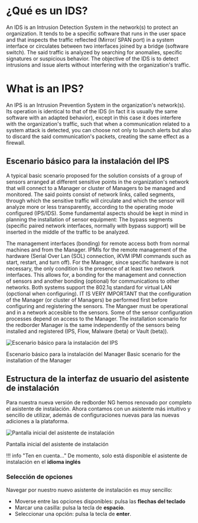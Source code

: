
# ¿Qué es un IDS?

An IDS is an Intrusion Detection System in the network(s) to protect an organization. It tends to be a specific software that runs in the user space and that inspects the traffic reflected (Mirror/ SPAN port) in a system interface or circulates between two interfaces joined by a bridge (software switch). The said traffic is analyzed by searching for anomalies, specific signatures or suspicious behavior. 
The objective of the IDS is to detect intrusions and issue alerts without interfering with the organization's traffic.

# What is an IPS?
An IPS is an Intrusion Prevention System in the organization's network(s). Its operation is identical to that of the IDS (in fact it is usually the same software with an adapted behavior), except in this case it does interfere with the organization's traffic, such that when a communication related to a system attack is detected, you can choose not only to launch alerts but also to discard the said communication's packets, creating the same effect as a firewall.

## Escenario básico para la instalación del IPS

A typical basic scenario proposed for the solution consists of a group of sensors arranged at different sensitive points in the organization's network that will connect to a Manager or cluster of Managers to be managed and monitored.
The said points consist of network links, called segments, through which the sensitive traffic will circulate and which the sensor will analyze more or less transparently, according to the operating mode configured (IPS/IDS).
Some fundamental aspects should be kept in mind in planning the installation of sensor equipment:
The bypass segments (specific paired network interfaces, normally with bypass support) will be inserted in the middle of the traffic to be analyzed.
				
The management interfaces </emphasis> (bonding) for remote access both from normal machines and from the Manager.
IPMIs for the remote management of the hardware (Serial Over Lan (SOL) connection, iKVM IPMI commands such as start, restart, and turn off).
For the Manager, since specific hardware is not necessary, the only condition is the presence of at least two network interfaces. 
This allows for, a bonding for the management and connection of sensors and another bonding (optional) for communications to other networks. Both systems support the 802.1q standard for virtual LAN (opctional when configuring).
IT IS VERY IMPORTANT that the configuration of the Manager (or cluster of Managers) be performed first before configuring and registering the sensors. The Mangaer must be operational and in a network accesible to the sensors. Some of the sensor configuration processes depend on access to the Manager. The installation scenario for the redborder Manager is the same independently of the sensors being installed and registered (IPS, Flow, Malware (beta) or Vault (beta)).

![Escenario básico para la instalación del IPS](images/ch01_img001.png)

Escenario básico para la instalación del Manager
Basic scenario for the installation of the Manager

## Estructura de la interfaz de usuario del asistente de instalación

Para nuestra nueva versión de redborder NG hemos renovado por completo el asistente de instalación. Ahora contamos con un asistente más intuitivo y sencillo de utilizar, además de configuraciones nuevas para las nuevas adiciones a la plataforma.

![Pantalla inicial del asistente de instalación](images/ch01_img002.png)

Pantalla inicial del asistente de instalación

!!! info "Ten en cuenta..."
    De momento, solo está disponible el asistente de instalación en el **idioma inglés**

### Selección de opciones

Navegar por nuestro nuevo asistente de instalación es muy sencillo:

- Moverse entre las opciones disponibles: pulsa las **flechas del teclado**
- Marcar una casilla: pulsa la tecla de **espacio**.
- Seleccionar una opción: pulsa la tecla de **enter**.
